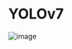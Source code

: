 # YOLOv7

![image](https://user-images.githubusercontent.com/32260565/190918439-fc3192d9-98db-4eec-8a98-6bae9ee4d66f.png)
